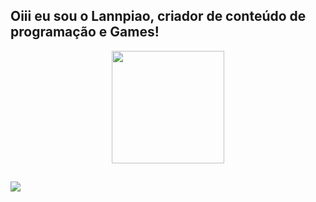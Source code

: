 ## Oiii eu sou o Lannpiao, criador de conteúdo de programação e Games!
<div align="center">
  <a href="https://github.com/Lannpiao">
 
  <img height="180em" src="https://github-readme-stats.vercel.app/api/top-langs/?username=Lannpiao&layout=compact&langs_count=7&theme=dracula"/>
</div>
  
  ##
 
<div> 
  <a href="https://instagram.com/lannpiao" target="_blank"><img src="https://img.shields.io/badge/-Instagram-%23E4405F?style=for-the-badge&logo=instagram&logoColor=white" target="_blank"></a> 
</div>
